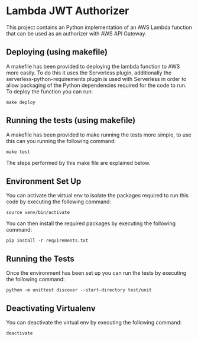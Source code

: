 # Lambda JWT Authorizer

This project contains an Python implementation of an AWS
Lambda function that can be used as an authorizer with
AWS API Gateway.


## Deploying (using makefile)

A makefile has been provided to deploying the lambda
function to AWS more easily. To do this it uses the
Serverless plugin, additionally the serverless-python-requirements
plugin is used with Serverless in order to allow packaging
of the Python dependencies required for the code to run.
To deploy the function you can run:

```
make deploy
```

## Running the tests (using makefile)

A makefile has been provided to make running the tests
more simple, to use this can you running the following
command:

```
make test
```

The steps performed by this make file are explained below.

## Environment Set Up

You can activate the virtual env to isolate the packages
required to run this code by executing the following
command:

```
source venv/bin/activate
```

You can then install the required packages by executing
the following command:

```
pip install -r requirements.txt
```

## Running the Tests

Once the environment has been set up you can run the
tests by executing the following command:

```
python -m unittest discover --start-directory test/unit
```

## Deactivating Virtualenv

You can deactivate the virtual env by executing
the following command:

```
deactivate
```